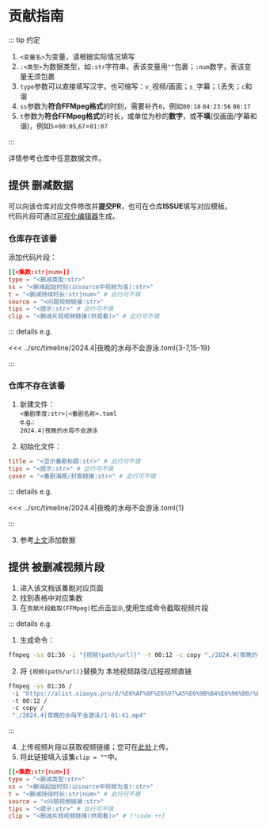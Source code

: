 # 贡献指南

::: tip 约定

1. `<变量名>`为变量，请根据实际情况填写  
2. `:<类型>`为数据类型，如`:str`字符串，表该变量用`""`包裹；`:num`数字，表该变量无须包裹  
3. `type`参数可以直接填写汉字，也可缩写：`v_`视频/画面；`s_`字幕；`l`丢失；`c`和谐  
4. `ss`参数为**符合FFMpeg格式**的时刻，需要补齐`0`，例如`00:18` `04:23:56` `08:17`  
5. `t`参数为**符合FFMpeg格式**的时长，或单位为秒的**数字**，或**不填**(仅画面/字幕和谐)，例如`5`=`00:05`,`67`=`01:07`  

:::

详情参考仓库中任意数据文件。  

## 提供 删减数据

可以向该仓库对应文件修改并**提交PR**，也可在仓库**ISSUE**填写对应模板。  
代码片段可通过[可视化编辑器](liveditor.md)生成。  

### 仓库存在该番

添加代码片段：  

```toml
[[<集数:str|num>]]
type = "<删减类型:str>"
ss = "<删减起始时刻(以source中视频为准):str>"
t = "<删减持续时长:str|num>" # 此行可不填
source = "<问题视频链接:str>"
tips = "<提示:str>" # 此行可不填
clip = "<删减片段视频链接(供观看)>" # 此行可不填
```

::: details e.g.

<<< ../src/timeline/2024.4|夜晚的水母不会游泳.toml{3-7,15-19}

:::

### 仓库不存在该番

1. 新建文件：  
`<番剧季度:str>|<番剧名称>.toml`  
e.g.:  
`2024.4|夜晚的水母不会游泳`  

2. 初始化文件：  

```toml
title = "<显示番剧标题:str>" # 此行可不填
tips = "<提示:str>" # 此行可不填
cover = "<番剧海报/封面链接:str>" # 此行可不填
```

::: details e.g.

<<< ../src/timeline/2024.4|夜晚的水母不会游泳.toml{1}

:::

3. 参考[上文](#仓库存在该番)添加数据

## 提供 被删减视频片段

1. 进入该文档该番剧对应页面  
2. 找到表格中对应集数  
3. 在`贡献片段截取(FFMpeg)`栏点击`显示`,使用生成命令截取视频片段  

::: details e.g.

1. 生成命令：

```zsh
ffmpeg -ss 01:36 -i "{视频(path/url)}" -t 00:12 -c copy "./2024.4|夜晚的水母不会游泳/1-01:41.mp4"
```

2. 将 `{视频(path/url)}`替换为 本地视频路径/远程视频直链

```zsh
ffmpeg -ss 01:36 /
 -i "https://alist.xiaoya.pro/d/%E6%AF%8F%E6%97%A5%E6%9B%B4%E6%96%B0/%E5%8A%A8%E6%BC%AB/%E6%97%A5%E6%9C%AC/%E6%96%B0%E7%95%AA/06/%E5%A4%9C%E6%99%9A%E7%9A%84%E6%B0%B4%E6%AF%8D%E4%B8%8D%E4%BC%9A%E6%B8%B8%E6%B3%B3/%5BANi%5D%20%E5%A4%9C%E6%99%9A%E7%9A%84%E6%B0%B4%E6%AF%8D%E4%B8%8D%E6%9C%83%E6%B8%B8%E6%B3%B3%20-%2001%20%5B1080P%5D%5BBaha%5D%5BWEB-DL%5D%5BAAC%20AVC%5D%5BCHT%5D.mp4" / # [!code ++]
 -t 00:12 /
 -c copy /
 "./2024.4|夜晚的水母不会游泳/1-01:41.mp4"
```

:::

4. 上传视频片段以获取视频链接；您可在[此处](https://alist.xrzyun.eu.org/aniclip-upload)上传。  
5. 将此链接填入该集`clip = ""`中。  

```toml
[[<集数:str|num>]]
type = "<删减类型:str>"
ss = "<删减起始时刻(以source中视频为准):str>"
t = "<删减持续时长:str|num>" # 此行可不填
source = "<问题视频链接:str>"
tips = "<提示:str>" # 此行可不填
clip = "<删减片段视频链接(供观看)>" # [!code ++]
```
